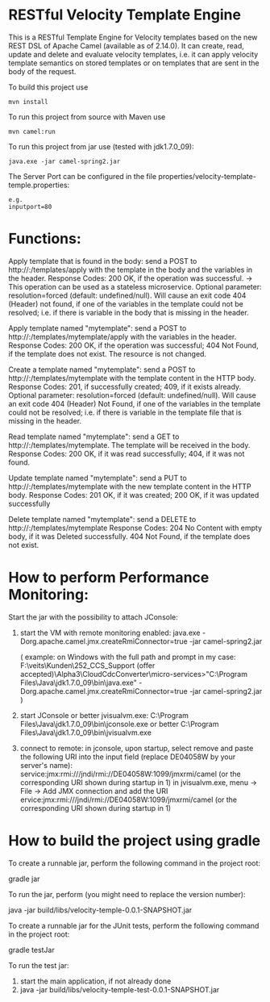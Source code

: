 RESTful Velocity Template Engine
================================

This is a RESTful Template Engine for Velocity templates based on the new REST DSL of Apache Camel (available as of 2.14.0). It can create, read, update and delete and evaluate velocity templates, i.e. it can apply velocity template semantics on stored templates or on templates that are sent in the body of the request.

To build this project use

    mvn install

To run this project from source with Maven use

    mvn camel:run
    
To run this project from jar use (tested with jdk1.7.0_09):

    java.exe -jar camel-spring2.jar
    
The Server Port can be configured in the file properties/velocity-template-temple.properties:
    
    e.g.
    inputport=80

Functions:
==========

Apply template that is found in the body:
	send a POST to http://<server>:<port>/templates/apply with the template in the body and the variables in the header.
	Response Codes: 200 OK, if the operation was successful.
	-> This operation can be used as a stateless microservice.
	Optional parameter: resolution=forced (default: undefined/null). Will cause an exit code 404 (Header) not found, if one of the variables in the template could not be resolved; i.e. if there is variable in the body that is missing in the header. 
	
Apply template named "mytemplate":
	send a POST to http://<server>:<port>/templates/mytemplate/apply with the variables in the header.
	Response Codes: 200 OK, if the operation was successful; 404 Not Found, if the template does not exist. The resource is not changed.
	
Create a template named "mytemplate": 
	send a POST to http://<server>:<port>/templates/mytemplate with the template content in the HTTP body.
	Response Codes: 201, if successfully created; 409, if it exists already.
	Optional parameter: resolution=forced (default: undefined/null). Will cause an exit code 404 (Header) Not Found, if one of the variables in the template could not be resolved; i.e. if there is variable in the template file that is missing in the header. 

Read template named "mytemplate": 
	send a GET to http://<server>:<port>/templates/mytemplate. The template will be received in the body.
	Response Codes: 200 OK, if it was read successfully; 404, if it was not found.

Update template named "mytemplate": 
	send a PUT to http://<server>:<port>/templates/mytemplate with the new template content in the HTTP body.
	Response Codes: 201 OK, if it was created; 200 OK, if it was updated successfully

Delete template named "mytemplate":
	send a DELETE to http://<server>:<port>/templates/mytemplate
	Response Codes: 204 No Content with empty body, if it was Deleted successfully. 404 Not Found, if the template does not exist.

    
How to perform Performance Monitoring:
======================================

Start the jar with the possibility to attach JConsole:
1) start the VM with remote monitoring enabled:
   java.exe -Dorg.apache.camel.jmx.createRmiConnector=true -jar camel-spring2.jar
   
   (
   example: on Windows with the full path and prompt in my case:
   F:\veits\Kunden\252_CCS_Support (offer accepted)\Alpha3\CloudCdcConverter\micro-services>"C:\Program Files\Java\jdk1.7.0_09\bin\java.exe" -Dorg.apache.camel.jmx.createRmiConnector=true -jar camel-spring2.jar
   )

2) start JConsole or better jvisualvm.exe: 
   C:\Program Files\Java\jdk1.7.0_09\bin\jconsole.exe
   or better
   C:\Program Files\Java\jdk1.7.0_09\bin\jvisualvm.exe
   
3) connect to remote:
   in jconsole, upon startup, select remove and paste the following URI into the input field (replace DE04058W by your server's name):
   service:jmx:rmi:///jndi/rmi://DE04058W:1099/jmxrmi/camel (or the corresponding URI shown during startup in 1)
   in jvisualvm.exe, menu -> File -> Add JMX connection and add the URI
   ervice:jmx:rmi:///jndi/rmi://DE04058W:1099/jmxrmi/camel (or the corresponding URI shown during startup in 1)
     

How to build the project using gradle
=====================================

To create a runnable jar, perform the following command in the project root:

   gradle jar

To run the jar, perform (you might need to replace the version number):

   java -jar build/libs/velocity-temple-0.0.1-SNAPSHOT.jar

To create a runnable jar for the JUnit tests, perform the following command in the project root:

   gradle testJar

To run the test jar:

   1) start the main application, if not already done
   2) java -jar build/libs/velocity-temple-test-0.0.1-SNAPSHOT.jar

